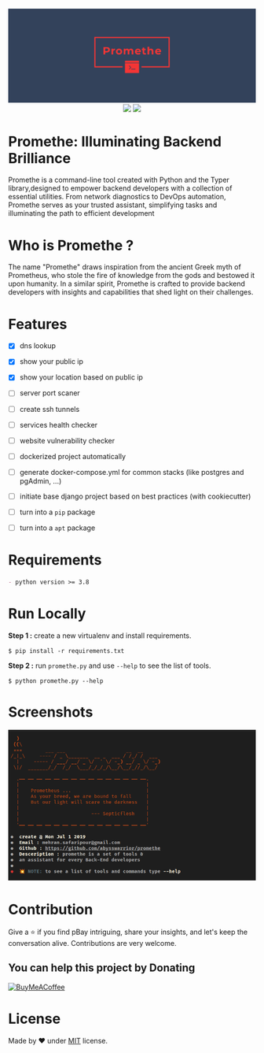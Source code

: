 <p align="center">
  <img src="logo.png"><br/>

  <img src="https://img.shields.io/badge/python-3670A0?style=for-the-badge&logo=python&logoColor=ffdd54">
  <img src="https://img.shields.io/badge/Typer-%23092E20.svg?style=for-the-badge&logo=gnu%20bash&logoColor=white">
</p>

# Promethe: Illuminating Backend Brilliance

Promethe is a command-line tool created with Python and the Typer library,designed to empower backend developers with a
collection of essential utilities. From network diagnostics to DevOps automation, Promethe serves as your trusted
assistant, simplifying tasks and illuminating the path to efficient development

# Who is Promethe ?

The name "Promethe" draws inspiration from the ancient Greek myth of Prometheus, who stole the fire of knowledge from
the gods and bestowed it upon humanity. In a similar spirit, Promethe is crafted to provide backend developers with
insights and capabilities that shed light on their challenges.

# Features

- [x] dns lookup
- [x] show your public ip
- [x] show your location based on public ip
- [ ] server port scaner
- [ ] create ssh tunnels
- [ ] services health checker
- [ ] website vulnerability checker
- [ ] dockerized project automatically
- [ ] generate docker-compose.yml for common stacks (like postgres and pgAdmin, ...)
- [ ] initiate base django project based on best practices (with cookiecutter)
- [ ] turn into a `pip` package
- [ ] turn into a `apt` package


# Requirements

```markdown
- python version >= 3.8
```

# Run Locally

**Step 1 :** create a new virtualenv and install requirements.

```shell
$ pip install -r requirements.txt
```

**Step 2 :** run `promethe.py` and use `--help` to see the list of tools.

```shell
$ python promethe.py --help
```

# Screenshots

![home](screenshot/home.png)

# Contribution

Give a ⭐️ if you find pBay intriguing, share your insights, and let's keep the conversation alive. Contributions are
very welcome.

## You can help this project by Donating

[![BuyMeACoffee](https://img.shields.io/badge/Buy%20Me%20a%20Coffee-ffdd00?style=for-the-badge&logo=buy-me-a-coffee&logoColor=black)](https://buymeacoffee.com/promethe)

# License

Made by ❤️ under [MIT](https://choosealicense.com/licenses/mit/) license.

